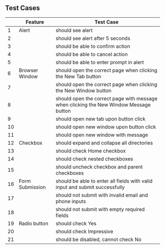 ## Test Cases

|  | Feature           | Test Case |
|--| ----------------- | --------------------------------------------------------------------------------------- |
| 1 | Alert            | should see alert                                                                        |
| 2 |                  | should see alert after 5 seconds                                                        |
| 3 |                  | should be able to confirm action                                                        |
| 4 |                  | should be able to cancel action                                                         |
| 5 |                  | should be able to enter prompt in alert                                                 |
| 6 | Browser Window   | should open the correct page when clicking the New Tab button                           |
| 7 |                  | should open the correct page when clicking the New Window button                        |
| 8 |                  | should open the correct page with message when clicking the New Window Message button   |
| 9 |                  | should open new tab upon button click                                                   |
| 10 |                 | should open new window upon button click                                                |
| 11 |                 | should open new window with message                                                     |
| 12 | Checkbox        | should expand and collapse all directories                                              |
| 13 |                 | should check Home checkbox                                                              |
| 14 |                 | should check nested checkboxes                                                          |
| 15 |                 | should uncheck checkbox and parent checkboxes                                           |
| 16 | Form Submission | should be able to enter all fields with valid input and submit successfully             |
| 17 |                 | should not submit with invalid email and phone inputs                                   |
| 18 |                 | should not submit with empty required fields                                            |
| 19 | Radio button    | should check Yes                                                                        |
| 20 |                 | should check Impressive                                                                 |
| 21 |                 | should be disabled, cannot check No                                                     |
